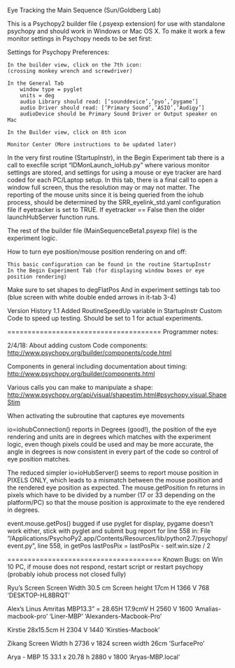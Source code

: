 Eye Tracking the Main Sequence (Sun/Goldberg Lab)

This is a Psychopy2 builder file (.psyexp extension) for use with standalone psychopy and should work in Windows or Mac OS X.  To make it work a few monitor settings in Psychopy needs to be set first:

Settings for Psychopy Preferences: 
	
	In the builder view, click on the 7th icon:
	(crossing monkey wrench and screwdriver)

	In the General Tab
		window type = pyglet
		units = deg
		audio Library should read: [‘sounddevice’,’pyo’,’pygame’]
		audio Driver should read: [‘Primary Sound’,’ASIO’,’Audigy’]
		audioDevice should be Primary Sound Driver or Output speaker on Mac

	In the Builder view, click on 8th icon

	Monitor Center (More instructions to be updated later)

In the very first routine (StartupInstr), in the Begin Experiment tab there is a call to execfile
script “IDMonLaunch_ioHub.py” where various monitor settings are stored, and settings
for using a mouse or eye tracker are hard coded for each PC/Laptop setup. 
In this tab, there is a final call to open a window full screen, thus the resolution
may or may not matter. The reporting of the mouse units since it is being queried
from the iohub process, should be determined by the SRR_eyelink_std.yaml configuration
file if eyetracker is set to TRUE. If eyetracker == False then the older launchHubServer function
runs.

The rest of the builder file (MainSequenceBeta1.psyexp file) is the experiment logic.

How to turn eye position/mouse position rendering on and off:

	This basic configuration can be found in the routine StartupInstr
	In the Begin Experiment Tab (for displaying window boxes or eye position rendering)


Make sure to set shapes to degFlatPos
And in experiment settings tab too (blue screen with white double ended arrows in it-tab 3-4)


Version History
1.1 Added RoutineSpeedUp variable in StartupInstr Custom Code to speed up testing. Should be set to 1 for actual experiments.

======================================
Programmer notes: 

2/4/18: About adding custom Code components:
http://www.psychopy.org/builder/components/code.html

Components in general including documentation about timing: 
http://www.psychopy.org/builder/components.html

Various calls you can make to manipulate a shape:
http://www.psychopy.org/api/visual/shapestim.html#psychopy.visual.ShapeStim

When activating the subroutine that captures eye movements 

io=iohubConnection() reports in Degrees (good!), the 
position of the eye rendering and units are in degrees which matches with the experiment
logic, even though pixels could be used and may be more accurate, the angle in degrees
is now consistent in every part of the code so control of eye position matches. 

The reduced simpler io=ioHubServer() seems to report mouse position in PIXELS ONLY, which
leads to a mismatch between the mouse position and the rendered eye position as expected. The mouse.getPosition fn returns in pixels which have to be divided by a number (17 or 33 depending on the platform/PC) so that the mouse position is approximate to the eye rendered in degrees. 

event.mouse.getPos() bugged if use pyglet for display, pygame doesn’t work either, stick with pyglet and submit bug report for line 558 in:
  File “/Applications/PsychoPy2.app/Contents/Resources/lib/python2.7/psychopy/event.py”, line 558, in getPos
    lastPosPix = lastPosPix - self.win.size / 2

======================================
Known Bugs:
on Win 10 PC, if mouse does not respond, restart script or restart psychopy (probably iohub process not closed fully)

Ryu’s Screen
Screen Width 30.5 cm
Screen height 17cm
H 1366
V 768
‘DESKTOP-HL8BRQT’

Alex’s Linus Amritas 
MBP13.3” =  28.65H 17.9cmV
H 2560
V 1600
‘Amalias-macbook-pro’
‘Liner-MBP’
‘Alexanders-Macbook-Pro’

Kirstie 
28x15.5cm
H 2304
V 1440
‘Kirsties-Macbook’

Zikang
Screen Width
h 2736
v 1824
screen width 26cm
‘SurfacePro’

Arya - MBP 15
33.1 x 20.78
h 2880
v 1800
‘Aryas-MBP.local’
